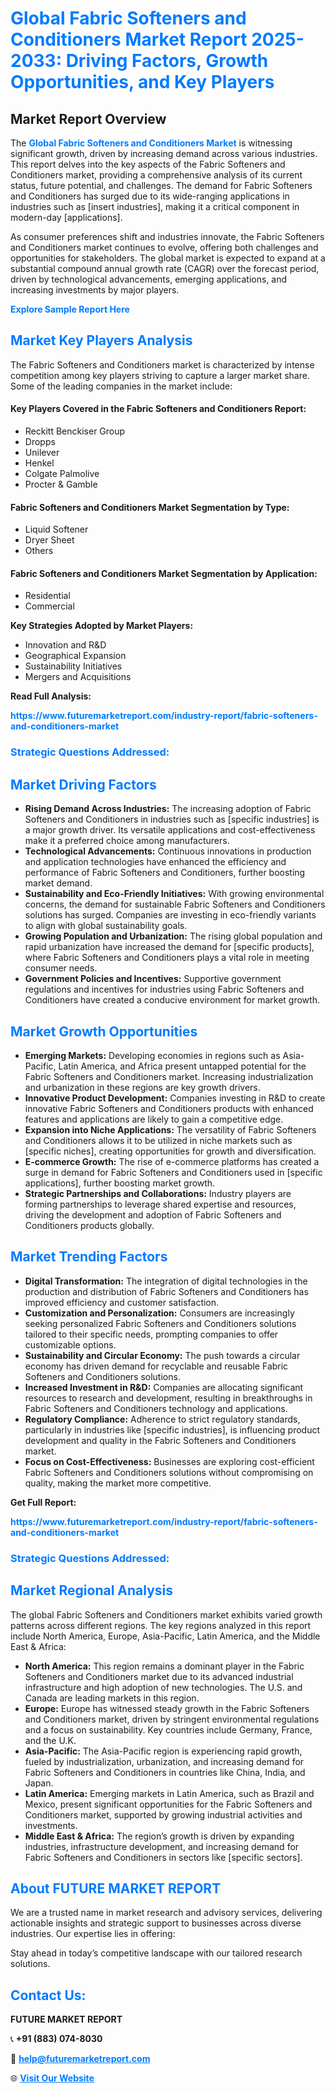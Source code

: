 <h1 style="color: #007BFF;">Global Fabric Softeners and Conditioners Market Report 2025-2033: Driving Factors, Growth Opportunities, and Key Players</h1>

<section id="overview">
<h2>Market Report Overview</h2>
<p>The <a href="https://www.futuremarketreport.com/industry-report/fabric-softeners-and-conditioners-market" style="color: #007BFF; text-decoration: none;"><strong>Global Fabric Softeners and Conditioners Market</strong></a> is witnessing significant growth, driven by increasing demand across various industries. This report delves into the key aspects of the Fabric Softeners and Conditioners market, providing a comprehensive analysis of its current status, future potential, and challenges. The demand for Fabric Softeners and Conditioners has surged due to its wide-ranging applications in industries such as [insert industries], making it a critical component in modern-day [applications].</p>
<p>As consumer preferences shift and industries innovate, the Fabric Softeners and Conditioners market continues to evolve, offering both challenges and opportunities for stakeholders. The global market is expected to expand at a substantial compound annual growth rate (CAGR) over the forecast period, driven by technological advancements, emerging applications, and increasing investments by major players.</p>
</section>

<section id="overview">
<p><a href="https://www.futuremarketreport.com/request-sample/reportId=84923" style="color: #007BFF; text-decoration: none;"><strong>Explore Sample Report Here</strong></a></p>
</section>

<section id="key-players">
<h2 style="color: #007BFF;">Market Key Players Analysis</h2>
<p>The Fabric Softeners and Conditioners market is characterized by intense competition among key players striving to capture a larger market share. Some of the leading companies in the market include:</p>
<h4>Key Players Covered in the Fabric Softeners and Conditioners Report:</h4>
<ul><li>Reckitt Benckiser Group</li><li>Dropps</li><li>Unilever</li><li>Henkel</li><li>Colgate Palmolive</li><li>Procter &amp; Gamble</li></ul>
<h4>Fabric Softeners and Conditioners Market Segmentation by Type:</h4>
<ul><li>Liquid Softener</li><li>Dryer Sheet</li><li>Others</li></ul>

<h4>Fabric Softeners and Conditioners Market Segmentation by Application:</h4>
<ul><li>Residential</li><li>Commercial</li></ul>
<p><strong>Key Strategies Adopted by Market Players:</strong></p>
<ul>
<li>Innovation and R&D</li>
<li>Geographical Expansion</li>
<li>Sustainability Initiatives</li>
<li>Mergers and Acquisitions</li>
</ul>
</section>

<section>
<p><strong>Read Full Analysis: </strong></p><a href="https://www.futuremarketreport.com/industry-report/fabric-softeners-and-conditioners-market" style="color: #007BFF; text-decoration: none;"><strong>https://www.futuremarketreport.com/industry-report/fabric-softeners-and-conditioners-market</strong></a>
<h3 style="color: #007BFF;">Strategic Questions Addressed:</h3>
</section>

<section id="driving-factors">
<h2 style="color: #007BFF;">Market Driving Factors</h2>
<ul>
<li><strong>Rising Demand Across Industries:</strong> The increasing adoption of Fabric Softeners and Conditioners in industries such as [specific industries] is a major growth driver. Its versatile applications and cost-effectiveness make it a preferred choice among manufacturers.</li>
<li><strong>Technological Advancements:</strong> Continuous innovations in production and application technologies have enhanced the efficiency and performance of Fabric Softeners and Conditioners, further boosting market demand.</li>
<li><strong>Sustainability and Eco-Friendly Initiatives:</strong> With growing environmental concerns, the demand for sustainable Fabric Softeners and Conditioners solutions has surged. Companies are investing in eco-friendly variants to align with global sustainability goals.</li>
<li><strong>Growing Population and Urbanization:</strong> The rising global population and rapid urbanization have increased the demand for [specific products], where Fabric Softeners and Conditioners plays a vital role in meeting consumer needs.</li>
<li><strong>Government Policies and Incentives:</strong> Supportive government regulations and incentives for industries using Fabric Softeners and Conditioners have created a conducive environment for market growth.</li>
</ul>
</section>

<section id="growth-opportunities">
<h2 style="color: #007BFF;">Market Growth Opportunities</h2>
<ul>
<li><strong>Emerging Markets:</strong> Developing economies in regions such as Asia-Pacific, Latin America, and Africa present untapped potential for the Fabric Softeners and Conditioners market. Increasing industrialization and urbanization in these regions are key growth drivers.</li>
<li><strong>Innovative Product Development:</strong> Companies investing in R&D to create innovative Fabric Softeners and Conditioners products with enhanced features and applications are likely to gain a competitive edge.</li>
<li><strong>Expansion into Niche Applications:</strong> The versatility of Fabric Softeners and Conditioners allows it to be utilized in niche markets such as [specific niches], creating opportunities for growth and diversification.</li>
<li><strong>E-commerce Growth:</strong> The rise of e-commerce platforms has created a surge in demand for Fabric Softeners and Conditioners used in [specific applications], further boosting market growth.</li>
<li><strong>Strategic Partnerships and Collaborations:</strong> Industry players are forming partnerships to leverage shared expertise and resources, driving the development and adoption of Fabric Softeners and Conditioners products globally.</li>
</ul>
</section>

<section id="trending-factors">
<h2 style="color: #007BFF;">Market Trending Factors</h2>
<ul>
<li><strong>Digital Transformation:</strong> The integration of digital technologies in the production and distribution of Fabric Softeners and Conditioners has improved efficiency and customer satisfaction.</li>
<li><strong>Customization and Personalization:</strong> Consumers are increasingly seeking personalized Fabric Softeners and Conditioners solutions tailored to their specific needs, prompting companies to offer customizable options.</li>
<li><strong>Sustainability and Circular Economy:</strong> The push towards a circular economy has driven demand for recyclable and reusable Fabric Softeners and Conditioners solutions.</li>
<li><strong>Increased Investment in R&D:</strong> Companies are allocating significant resources to research and development, resulting in breakthroughs in Fabric Softeners and Conditioners technology and applications.</li>
<li><strong>Regulatory Compliance:</strong> Adherence to strict regulatory standards, particularly in industries like [specific industries], is influencing product development and quality in the Fabric Softeners and Conditioners market.</li>
<li><strong>Focus on Cost-Effectiveness:</strong> Businesses are exploring cost-efficient Fabric Softeners and Conditioners solutions without compromising on quality, making the market more competitive.</li>
</ul>
</section>

<section>
<p><strong>Get Full Report: </strong></p><a href="https://www.futuremarketreport.com/industry-report/fabric-softeners-and-conditioners-market" style="color: #007BFF; text-decoration: none;"><strong>https://www.futuremarketreport.com/industry-report/fabric-softeners-and-conditioners-market</strong></a>
<h3 style="color: #007BFF;">Strategic Questions Addressed:</h3>
</section>


<section id="regional-analysis">
<h2 style="color: #007BFF;">Market Regional Analysis</h2>
<p>The global Fabric Softeners and Conditioners market exhibits varied growth patterns across different regions. The key regions analyzed in this report include North America, Europe, Asia-Pacific, Latin America, and the Middle East & Africa:</p>
<ul>
<li><strong>North America:</strong> This region remains a dominant player in the Fabric Softeners and Conditioners market due to its advanced industrial infrastructure and high adoption of new technologies. The U.S. and Canada are leading markets in this region.</li>
<li><strong>Europe:</strong> Europe has witnessed steady growth in the Fabric Softeners and Conditioners market, driven by stringent environmental regulations and a focus on sustainability. Key countries include Germany, France, and the U.K.</li>
<li><strong>Asia-Pacific:</strong> The Asia-Pacific region is experiencing rapid growth, fueled by industrialization, urbanization, and increasing demand for Fabric Softeners and Conditioners in countries like China, India, and Japan.</li>
<li><strong>Latin America:</strong> Emerging markets in Latin America, such as Brazil and Mexico, present significant opportunities for the Fabric Softeners and Conditioners market, supported by growing industrial activities and investments.</li>
<li><strong>Middle East & Africa:</strong> The region’s growth is driven by expanding industries, infrastructure development, and increasing demand for Fabric Softeners and Conditioners in sectors like [specific sectors].</li>
</ul>
</section>

<footer>
<h2 style="color: #007BFF;">About FUTURE MARKET REPORT</h2>
<p>We are a trusted name in market research and advisory services, delivering actionable insights and strategic support to businesses across diverse industries. Our expertise lies in offering:</p>

<p>Stay ahead in today’s competitive landscape with our tailored research solutions.</p>

<h2 style="color: #007BFF;">Contact Us:</h2>
<p><strong>FUTURE MARKET REPORT</strong></p>
<p>📞 <strong>+91 (883) 074-8030</strong></p>
<p>📧 <strong><a href="mailto:help@futuremarketreport.com" style="color: #007BFF;">help@futuremarketreport.com</a></strong></p>
<p>🌐 <strong><a href="https://www.futuremarketreport.com/" style="color: #007BFF;">Visit Our Website</a></strong></p>
</footer>